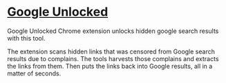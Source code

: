 # [Google Unlocked](http://ibit.ws/)
Google Unlocked Chrome extension unlocks hidden google search results with this tool. 

The extension scans hidden links that was censored from Google search results due to complains. The tools harvests those complains and extracts the links from them. Then puts the links back into Google results, all in a matter of seconds.